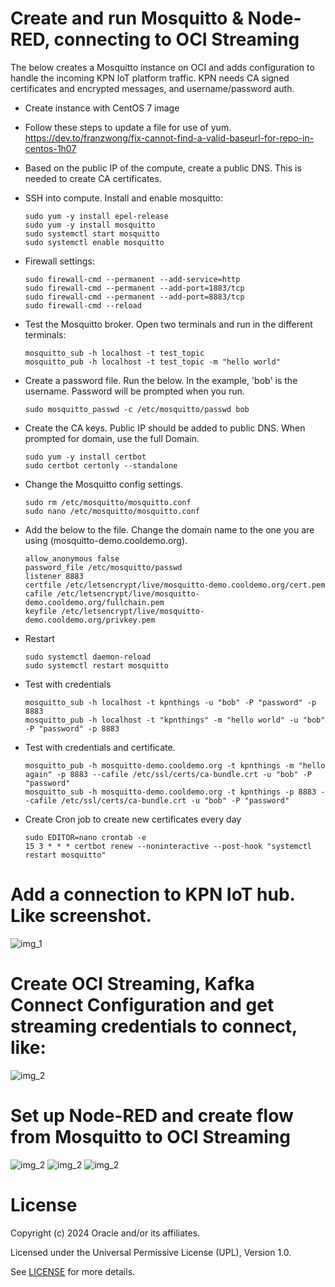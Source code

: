 # Create and run Mosquitto & Node-RED, connecting to OCI Streaming

The below creates a Mosquitto instance on OCI and adds configuration to handle the incoming KPN IoT platform traffic. KPN needs CA signed certificates and encrypted messages, and username/password auth.

- Create instance with CentOS 7 image
- Follow these steps to update a file for use of yum. https://dev.to/franzwong/fix-cannot-find-a-valid-baseurl-for-repo-in-centos-1h07
- Based on the public IP of the compute, create a public DNS. This is needed to create CA certificates.

- SSH into compute. Install and enable mosquitto:

  ```
  sudo yum -y install epel-release
  sudo yum -y install mosquitto
  sudo systemctl start mosquitto
  sudo systemctl enable mosquitto
  ```

- Firewall settings:
  ```
  sudo firewall-cmd --permanent --add-service=http
  sudo firewall-cmd --permanent --add-port=1883/tcp
  sudo firewall-cmd --permanent --add-port=8883/tcp
  sudo firewall-cmd --reload
  ```

- Test the Mosquitto broker. Open two terminals and run in the different terminals:
  ```
  mosquitto_sub -h localhost -t test_topic
  mosquitto_pub -h localhost -t test_topic -m "hello world"
  ```

- Create a password file. Run the below. In the example, 'bob' is the username. Password will be prompted when you run.
  ```
  sudo mosquitto_passwd -c /etc/mosquitto/passwd bob
  ```

- Create the CA keys. Public IP should be added to public DNS. When prompted for domain, use the full Domain.
  ```
  sudo yum -y install certbot
  sudo certbot certonly --standalone
  ```


- Change the Mosquitto config settings.
  ```
  sudo rm /etc/mosquitto/mosquitto.conf
  sudo nano /etc/mosquitto/mosquitto.conf
  ```
  
- Add the below to the file. Change the domain name to the one you are using (mosquitto-demo.cooldemo.org). 
  ```
  allow_anonymous false
  password_file /etc/mosquitto/passwd
  listener 8883
  certfile /etc/letsencrypt/live/mosquitto-demo.cooldemo.org/cert.pem
  cafile /etc/letsencrypt/live/mosquitto-demo.cooldemo.org/fullchain.pem
  keyfile /etc/letsencrypt/live/mosquitto-demo.cooldemo.org/privkey.pem
  ```

- Restart
  ```
  sudo systemctl daemon-reload
  sudo systemctl restart mosquitto
  ```

- Test with credentials
  ```
  mosquitto_sub -h localhost -t kpnthings -u "bob" -P "password" -p 8883
  mosquitto_pub -h localhost -t "kpnthings" -m "hello world" -u "bob" -P "password" -p 8883

- Test with credentials and certificate. 
  ```
  mosquitto_pub -h mosquitto-demo.cooldemo.org -t kpnthings -m "hello again" -p 8883 --cafile /etc/ssl/certs/ca-bundle.crt -u "bob" -P "password"
  mosquitto_sub -h mosquitto-demo.cooldemo.org -t kpnthings -p 8883 --cafile /etc/ssl/certs/ca-bundle.crt -u "bob" -P "password"
  ```


- Create Cron job to create new certificates every day
  ```
  sudo EDITOR=nano crontab -e
  15 3 * * * certbot renew --noninteractive --post-hook "systemctl restart mosquitto"
  ```



# Add a connection to KPN IoT hub. Like screenshot.
  ![img_1](./images/1.png)

# Create OCI Streaming, Kafka Connect Configuration and get streaming credentials to connect, like:
  ![img_2](./images/2.png)

# Set up Node-RED and create flow from Mosquitto to OCI Streaming
  ![img_2](./images/3.png)
  ![img_2](./images/4.png)
  ![img_2](./images/5.png)

# License

Copyright (c) 2024 Oracle and/or its affiliates.

Licensed under the Universal Permissive License (UPL), Version 1.0.

See [LICENSE](https://github.com/oracle-devrel/technology-engineering/blob/main/LICENSE) for more details.
